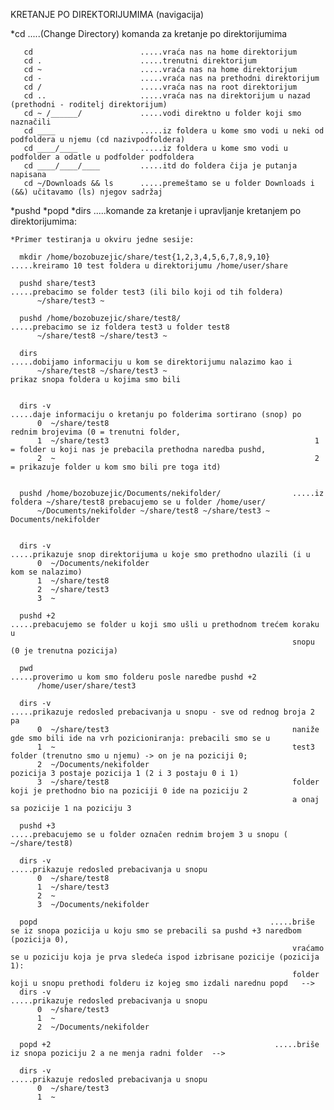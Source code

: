KRETANJE PO DIREKTORIJUMIMA (navigacija)

 *cd                          .....(Change Directory) komanda za kretanje po direktorijumima

       cd                        .....vraća nas na home direktorijum
       cd .                      .....trenutni direktorijum
       cd ~                      .....vraća nas na home direktorijum
       cd -                      .....vraća nas na prethodni direktorijum
       cd /                      .....vraća nas na root direktorijum
       cd ..                     .....vraća nas na direktorijum u nazad (prethodni - roditelj direktorijum)
       cd ~ /______/             .....vodi direktno u folder koji smo naznačili
       cd ____                   .....iz foldera u kome smo vodi u neki od podfoldera u njemu (cd nazivpodfoldera)
       cd ____/____              .....iz foldera u kome smo vodi u podfolder a odatle u podfolder podfoldera 
       cd ____/____/____         .....itd do foldera čija je putanja napisana
       cd ~/Downloads && ls      .....premeštamo se u folder Downloads i (&&) učitavamo (ls) njegov sadržaj 
       
       
*pushd
*popd
*dirs
.....komande za kretanje i upravljanje kretanjem po direktorijumima:


    *Primer testiranja u okviru jedne sesije: 
      
      mkdir /home/bozobuzejic/share/test{1,2,3,4,5,6,7,8,9,10}     .....kreiramo 10 test foldera u direktorijumu /home/user/share
      
      pushd share/test3                                            .....prebacimo se folder test3 (ili bilo koji od tih foldera)
          ~/share/test3 ~
          
      pushd /home/bozobuzejic/share/test8/                         .....prebacimo se iz foldera test3 u folder test8
          ~/share/test8 ~/share/test3 ~
          
      dirs                                                         .....dobijamo informaciju u kom se direktorijumu nalazimo kao i 
          ~/share/test8 ~/share/test3 ~                                 prikaz snopa foldera u kojima smo bili
          
          
      dirs -v                                                      .....daje informaciju o kretanju po folderima sortirano (snop) po 
          0  ~/share/test8                                              rednim brojevima (0 = trenutni folder, 
          1  ~/share/test3                                              1 = folder u koji nas je prebacila prethodna naredba pushd,
          2  ~                                                          2 = prikazuje folder u kom smo bili pre toga itd) 
                                                        
                                       
      pushd /home/bozobuzejic/Documents/nekifolder/                .....iz foldera ~/share/test8 prebacujemo se u folder /home/user/
          ~/Documents/nekifolder ~/share/test8 ~/share/test3 ~          Documents/nekifolder
          
          
      dirs -v                                                      .....prikazuje snop direktorijuma u koje smo prethodno ulazili (i u 
          0  ~/Documents/nekifolder                                     kom se nalazimo)
          1  ~/share/test8
          2  ~/share/test3
          3  ~
          
      pushd +2                                                .....prebacujemo se folder u koji smo ušli u prethodnom trećem koraku u 
                                                                   snopu (0 je trenutna pozicija)
      
      pwd                                                     .....proverimo u kom smo folderu posle naredbe pushd +2
          /home/user/share/test3
          
      dirs -v                                                 .....prikazuje redosled prebacivanja u snopu - sve od rednog broja 2 pa 
          0  ~/share/test3                                         naniže gde smo bili ide na vrh pozicioniranja: prebacili smo se u 
          1  ~                                                     test3 folder (trenutno smo u njemu) -> on je na poziciji 0;
          2  ~/Documents/nekifolder                                pozicija 3 postaje pozicija 1 (2 i 3 postaju 0 i 1)
          3  ~/share/test8                                         folder koji je prethodno bio na poziciji 0 ide na poziciju 2
                                                                   a onaj sa pozicije 1 na poziciju 3 
                                                
      pushd +3                                                .....prebacujemo se u folder označen rednim brojem 3 u snopu ( ~/share/test8)
      
      dirs -v                                                 .....prikazuje redosled prebacivanja u snopu                   
          0  ~/share/test8                                  
          1  ~/share/test3
          2  ~
          3  ~/Documents/nekifolder

      popd                                                    .....briše se iz snopa pozicija u koju smo se prebacili sa pushd +3 naredbom (pozicija 0),
                                                                   vraćamo se u poziciju koja je prva sledeća ispod izbrisane pozicije (pozicija 1):
                                                                   folder koji u snopu prethodi folderu iz kojeg smo izdali narednu popd   -->
      dirs -v                                                 .....prikazuje redosled prebacivanja u snopu
          0  ~/share/test3
          1  ~
          2  ~/Documents/nekifolder

      popd +2                                                  .....briše iz snopa poziciju 2 a ne menja radni folder  -->
     
      dirs -v                                                  .....prikazuje redosled prebacivanja u snopu     
          0  ~/share/test3
          1  ~
       